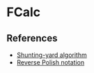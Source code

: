 
# FCalc


## References
* [Shunting-yard algorithm](https://en.wikipedia.org/wiki/Shunting-yard_algorithm)
* [Reverse Polish notation](https://en.wikipedia.org/wiki/Reverse_Polish_notation)
